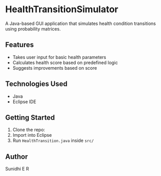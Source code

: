 # HealthTransitionSimulator
A Java-based GUI application that simulates health condition transitions using probability matrices.

## Features
- Takes user input for basic health parameters
- Calculates health score based on predefined logic
- Suggests improvements based on score

## Technologies Used
- Java
- Eclipse IDE

## Getting Started
1. Clone the repo:
2. Import into Eclipse
3. Run `HealthTransition.java` inside `src/`

## Author
Sunidhi E R
